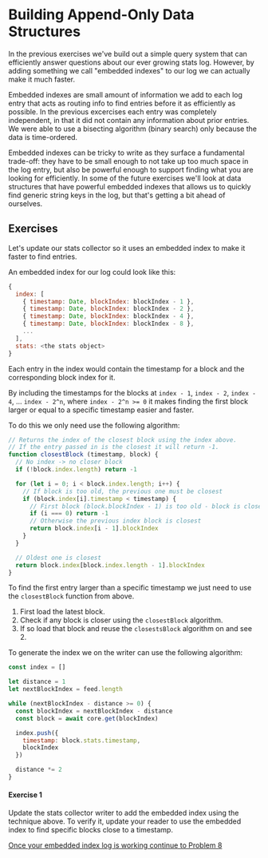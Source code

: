 # Building Append-Only Data Structures

In the previous exercises we've build out a simple query system that can efficiently answer questions about our ever growing stats log. However, by adding something we call "embedded indexes" to our log we can actually make it much faster.

Embedded indexes are small amount of information we add to each log entry that acts as routing info to find entries before it as efficiently as possible. In the previous excercises each entry was completely independent, in that it did not contain any information about prior entries. We were able to use a bisecting algorithm (binary search) only because the data is time-ordered.

Embedded indexes can be tricky to write as they surface a fundamental trade-off: they have to be small enough to not take up too much space in the log entry, but also be powerful enough to support finding what you are looking for efficiently. In some of the future exercises we'll look at data structures that have powerful embedded indexes that allows us to quickly find generic string keys in the log, but that's getting a bit ahead of ourselves.

## Exercises

Let's update our stats collector so it uses an embedded index to make it faster to find entries.

An embedded index for our log could look like this:

```js
{
  index: [
    { timestamp: Date, blockIndex: blockIndex - 1 },
    { timestamp: Date, blockIndex: blockIndex - 2 },
    { timestamp: Date, blockIndex: blockIndex - 4 },
    { timestamp: Date, blockIndex: blockIndex - 8 },
    ...
  ],
  stats: <the stats object>
}
```

Each entry in the index would contain the timestamp for a block and the corresponding block index for it.

By including the timestamps for the blocks at `index - 1`, `index - 2`, `index - 4`, ... `index - 2^n`, where `index - 2^n >= 0` it makes finding the first block larger or equal to a specific timestamp easier and faster.

To do this we only need use the following algorithm:

```js
// Returns the index of the closest block using the index above.
// If the entry passed in is the closest it will return -1.
function closestBlock (timestamp, block) {
  // No index -> no closer block
  if (!block.index.length) return -1

  for (let i = 0; i < block.index.length; i++) {
    // If block is too old, the previous one must be closest
    if (block.index[i].timestamp < timestamp) {
      // First block (block.blockIndex - 1) is too old - block is closests
      if (i === 0) return -1
      // Otherwise the previous index block is closest
      return block.index[i - 1].blockIndex
    }
  }

  // Oldest one is closest
  return block.index[block.index.length - 1].blockIndex
}
```

To find the first entry larger than a specific timestamp we just need to use the `closestBlock` function from above.

1. First load the latest block.
2. Check if any block is closer using the `closestBlock` algorithm.
3. If so load that block and reuse the `closestsBlock` algorithm on and see 2.

To generate the index we on the writer can use the following algorithm:

```js
const index = []

let distance = 1
let nextBlockIndex = feed.length

while (nextBlockIndex - distance >= 0) {
  const blockIndex = nextBlockIndex - distance
  const block = await core.get(blockIndex)

  index.push({
    timestamp: block.stats.timestamp,
    blockIndex
  })

  distance *= 2
}
```

#### Exercise 1

Update the stats collector writer to add the embedded index using the technique above.
To verify it, update your reader to use the embedded index to find specific blocks close to a timestamp.

[Once your embedded index log is working continue to Problem 8](08.md)
